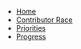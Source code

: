 * [Home](/)
* [Contributor Race](https://airtable.com/appB05arJSDlFkFD3/pagZfpt61aVIwXbmr)
* [Priorities](/priorities.md)
* [Progress](/progress.md)